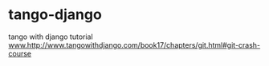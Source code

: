 # tango-django
tango with django tutorial
www.http://www.tangowithdjango.com/book17/chapters/git.html#git-crash-course
